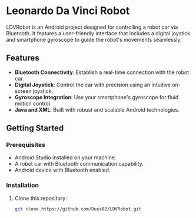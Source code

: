 # Leonardo Da Vinci Robot

LDVRobot is an Android project designed for controlling a robot car via Bluetooth. It features a user-friendly interface that includes a digital joystick and smartphone gyroscope to guide the robot's movements seamlessly.

## Features

- **Bluetooth Connectivity**: Establish a real-time connection with the robot car.
- **Digital Joystick**: Control the car with precision using an intuitive on-screen joystick.
- **Gyroscope Integration**: Use your smartphone's gyroscope for fluid motion control.
- **Java and XML**: Built with robust and scalable Android technologies.

## Getting Started

### Prerequisites

- Android Studio installed on your machine.
- A robot car with Bluetooth communication capability.
- Android device with Bluetooth enabled.

### Installation

1. Clone this repository:
   ```bash
   git clone https://github.com/Duss02/LDVRobot.git
